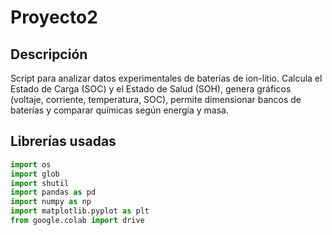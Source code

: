 # Proyecto2

## Descripción
Script para analizar datos experimentales de baterías de ion-litio. Calcula el Estado de Carga (SOC) y el Estado de Salud (SOH), genera gráficos (voltaje, corriente, temperatura, SOC), permite dimensionar bancos de baterías y comparar químicas según energía y masa.

## Librerías usadas
```python
import os
import glob
import shutil
import pandas as pd
import numpy as np
import matplotlib.pyplot as plt
from google.colab import drive
